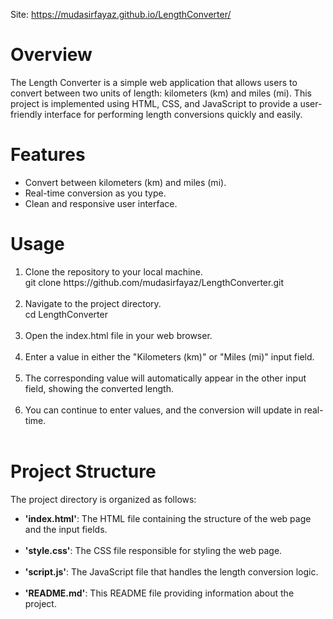 Site: https://mudasirfayaz.github.io/LengthConverter/

<h1>Overview</h1>

<p>The Length Converter is a simple web application that allows users to convert between two units of length: kilometers (km) and miles (mi). This project is implemented using HTML, CSS, and JavaScript to provide a user-friendly interface for performing length conversions quickly and easily.</p>

<h1>Features</h1>
<ul>
  <li>Convert between kilometers (km) and miles (mi).</li>
  <li>Real-time conversion as you type.</li>
  <li>Clean and responsive user interface.</li>
</ul>

<h1>Usage</h1>
<ol>
  <li>Clone the repository to your local machine.<br />git clone https://github.com/mudasirfayaz/LengthConverter.git</li><br />
  <li>Navigate to the project directory.<br /> <span>cd LengthConverter</span></li><br />
  <li>Open the index.html file in your web browser.</li><br />
  <li>Enter a value in either the "Kilometers (km)" or "Miles (mi)" input field.</li><br />
  <li>The corresponding value will automatically appear in the other input field, showing the converted length.</li><br />
  <li>You can continue to enter values, and the conversion will update in real-time.</li><br />
</ol>

<h1>Project Structure</h1>
<p>The project directory is organized as follows:</p>
<ul>
  <li><strong>'index.html'</strong>: The HTML file containing the structure of the web page and the input fields.</li><br />
  <li><strong>'style.css'</strong>: The CSS file responsible for styling the web page.</li><br />
  <li><strong>'script.js'</strong>: The JavaScript file that handles the length conversion logic.</li><br />
  <li><strong>'README.md'</strong>: This README file providing information about the project.</li><br />

</ul>
